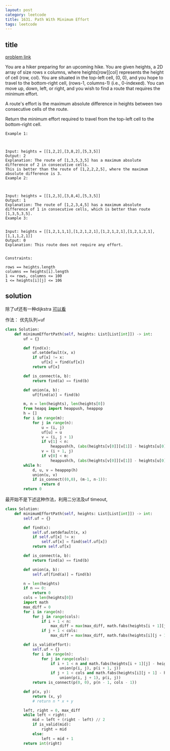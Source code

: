 ```yaml
---
layout: post
category: leetcode
title: 1631. Path With Minimum Effort
tags: leetcode
---
```


## title
[problem link](https://leetcode.com/problems/path-with-minimum-effort/)

You are a hiker preparing for an upcoming hike. You are given heights, a 2D array of size rows x columns, where heights[row][col] represents the height of cell (row, col). You are situated in the top-left cell, (0, 0), and you hope to travel to the bottom-right cell, (rows-1, columns-1) (i.e., 0-indexed). You can move up, down, left, or right, and you wish to find a route that requires the minimum effort.

A route's effort is the maximum absolute difference in heights between two consecutive cells of the route.

Return the minimum effort required to travel from the top-left cell to the bottom-right cell.

    

    Example 1:



    Input: heights = [[1,2,2],[3,8,2],[5,3,5]]
    Output: 2
    Explanation: The route of [1,3,5,3,5] has a maximum absolute difference of 2 in consecutive cells.
    This is better than the route of [1,2,2,2,5], where the maximum absolute difference is 3.
    Example 2:



    Input: heights = [[1,2,3],[3,8,4],[5,3,5]]
    Output: 1
    Explanation: The route of [1,2,3,4,5] has a maximum absolute difference of 1 in consecutive cells, which is better than route [1,3,5,3,5].
    Example 3:


    Input: heights = [[1,2,1,1,1],[1,2,1,2,1],[1,2,1,2,1],[1,2,1,2,1],[1,1,1,2,1]]
    Output: 0
    Explanation: This route does not require any effort.
    

    Constraints:

    rows == heights.length
    columns == heights[i].length
    1 <= rows, columns <= 100
    1 <= heights[i][j] <= 106

## solution

除了uf还有一种dijkstra [可以看](https://leetcode.com/problems/path-with-minimum-effort/discuss/913076/python-Using-union-find-(Anyone-else-use-this-approach))


作法： 优先队列+uf

```python
class Solution:
    def minimumEffortPath(self, heights: List[List[int]]) -> int:
        uf = {}

        def find(x):
            uf.setdefault(x, x)
            if uf[x] != x:
                uf[x] = find(uf[x])
            return uf[x]

        def is_connect(a, b):
            return find(a) == find(b)

        def union(a, b):
            uf[find(a)] = find(b)

        m, n = len(heights), len(heights[0])
        from heapq import heappush, heappop
        h = []
        for i in range(m):
            for j in range(n):
                u = (i, j)
                uf[u] = u
                v = (i, j + 1)
                if v[1] < n:
                    heappush(h, (abs(heights[v[0]][v[1]] - heights[u[0]][u[1]]), u, v))
                v = (i + 1, j)
                if v[0] < m:
                    heappush(h, (abs(heights[v[0]][v[1]] - heights[u[0]][u[1]]), u, v))
        while h:
            d, u, v = heappop(h)
            union(u, v)
            if is_connect((0,0), (m-1, n-1)):
                return d
        return 0
```

最开始不是下述这种作法，利用二分法及uf timeout, 

```python
class Solution:
    def minimumEffortPath(self, heights: List[List[int]]) -> int:
        self.uf = {}

        def find(x):
            self.uf.setdefault(x, x)
            if self.uf[x] != x:
                self.uf[x] = find(self.uf[x])
            return self.uf[x]

        def is_connect(a, b):
            return find(a) == find(b)

        def union(a, b):
            self.uf[find(a)] = find(b)

        n = len(heights)
        if n == 0:
            return 0
        cols = len(heights[0])
        import math
        max_diff = 0
        for i in range(n):
            for j in range(cols):
                if i + 1 < n:
                    max_diff = max(max_diff, math.fabs(heights[i + 1][j] - heights[i][j]))
                if j + 1 < cols:
                    max_diff = max(max_diff, math.fabs(heights[i][j + 1] - heights[i][j]))

        def is_valid(effort):
            self.uf = {}
            for i in range(n):
                for j in range(cols):
                    if i + 1 < n and math.fabs(heights[i + 1][j] - heights[i][j]) <= effort:
                        union(p(i, j), p(i + 1, j))
                    if j + 1 < cols and math.fabs(heights[i][j + 1] - heights[i][j]) <= effort:
                        union(p(i, j + 1), p(i, j))
            return is_connect(p(0, 0), p(n - 1, cols - 1))

        def p(x, y):
            return (x, y)
            # return n * x + y

        left, right = 0, max_diff
        while left < right:
            mid = left + (right - left) // 2
            if is_valid(mid):
                right = mid
            else:
                left = mid + 1
        return int(right)
```